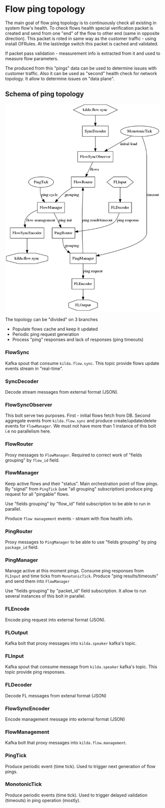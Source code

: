 # Flow ping topology

The main goal of flow ping topology is to continuously check all existing in 
system flow's health. To check flows health special verification packet is 
created and send from one "end" of the flow to other end (same in opposite 
direction). This packet is roted in same way as the customer traffic - using 
install OFRules. At the last/edge switch this packet is cached and validated.

If packet pass validation - measurement info is extracted from it and used to
measure flow parameters.

The produced from this "pings" data can be used to determine issues with 
customer traffic. Also it can be used as "second" health check for network
topology. It allow to determine issues on "data plane".

## Schema of ping topology

![components](./ping-topology.png "components")

The topology can be "divided" on 3 branches
* Populate flows cache and keep it updated 
* Periodic ping request generation
* Process "ping" responses and lack of responses (ping timeouts)

### FlowSync
Kafka spout that consume `kilda.flow.sync`. This topic provide flows update 
events stream in "real-time".
 
### SyncDecoder
Decode stream messages from external format (JSON).

### FlowSyncObserver
This bolt serve two purposes. First - initial flows fetch from DB. Second 
aggregate events from `kilda.flow.sync` and produce create/update/delete events 
for `FlowManager`. We must not have more than 1 instance of this bolt i.e no 
parallelism here. 

### FlowRouter
Proxy messages to `FlowManager`. Required to correct work of "fields grouping" 
by `flow_id` field.

### FlowManager
Keep active flows and their "status". Main orchestration point of flow pings.
By "signal" from `PingTick` (use "all grouping" subscription) produce ping 
request for all "pingable" flows.

Use "fields grouping" by "flow_id" field subscription to be able to run in 
parallel.

Produce `flow management` events - stream with flow health info.

### PingRouter
Proxy messages to `PingManager` to be able to use "fields grouping" by ping 
`package_id` field.

### PingManager
Manage active at this moment pings. Consume ping responses from `FLInput` and 
time ticks from `MonotonicTick`. Produce "ping results/timeouts" and send them
into `FlowManager`

Use "fields grouping" by "packet_id" field subscription. It allow to run 
several instances of this bolt in parallel.

### FLEncode
Encode ping request into external format (JSON).

### FLOutput
Kafka bolt that proxy messages into `kilda.speaker` kafka's topic.

### FLInput
Kafka spout that consume message from `kilda.speaker` kafka's topic. This topic
provide ping responses.

### FLDecoder
Decode FL messages from extenal format (JSON)

### FlowSyncEncoder
Encode management message into external format (JSON)

### FlowManagement
Kafka bolt that proxy messages into `kilda.flow.management`.

### PingTick
Produce periodic event (time tick). Used to trigger next generation of flow
pings.

### MonotonicTick
Produce periodic events (time tick). Used to trigger delayed validation
(timeouts) in ping operation (mostly).
